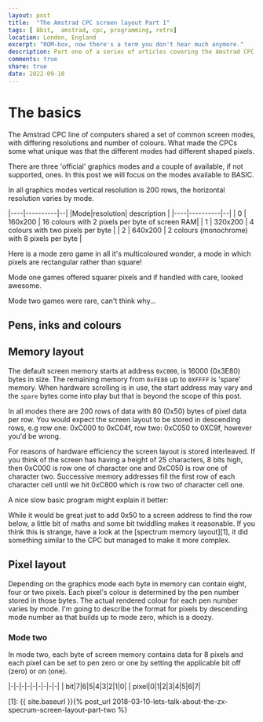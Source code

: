 ```yaml
---
layout: post
title:  "The Amstrad CPC screen layout Part I"
tags: [ 8bit,  amstrad, cpc, programming, retro]
location: London, England
excerpt: "ROM-box, now there's a term you don't hear much anymore."
description: Part one of a series of articles covering the Amstrad CPC screen layout.
comments: true
share: true
date: 2022-09-10
---
```


# The basics

The Amstrad CPC line of computers shared a set of common screen modes, with differing resolutions and number of colours. What made the CPCs some what unique was that the different modes had different shaped pixels.

There are three 'official' graphics modes and a couple of available, if not supported, ones. In this post we will focus on the modes available to BASIC.

In all graphics modes vertical resolution is 200 rows, the horizontal resolution varies by mode.

|----|----------|--|
|Mode|resolution| description |
|----|----------|--|
| 0 | 160x200   | 16 colours with 2 pixels per byte of screen RAM|
| 1 | 320x200   | 4 colours with two pixels per byte |
| 2 | 640x200   | 2 colours (monochrome) with 8 pixels per byte |

Here is a mode zero game in all it's multicoloured wonder, a mode in which pixels are rectangular rather than square!

<div class="dbImg   centeredImg" data-src="cpc/mode-0-game.png" alt="Screenshot of a colourful mode 0 game" ></div>

Mode one games offered squarer pixels and if handled with care, looked awesome.

<div class="dbImg   centeredImg" data-src="cpc/mode-1-game.png" alt="Screenshot of 4 colour mode 1 game" ></div>

Mode two games were rare, can't think why...

<div class="dbImg   centeredImg" data-src="cpc/mode-2-game.png" alt="Screenshot of 4 colour mode 1 game" ></div>

## Pens, inks and colours

## Memory layout

The default screen memory starts at address `0xC000`, is 16000 (0x3E80) bytes in size. The remaining memory from `0xFE80` up to `0XFFFF` is 'spare' memory. When hardware scrolling is in use, the start address may vary and the `spare` bytes come into play but that is beyond the scope of this post.

In all modes there are 200 rows of data with 80 (0x50)  bytes of pixel data per row. You would expect the screen layout to be stored in descending rows, e.g row one: 0xC000 to 0xC04f, row two: 0xC050 to 0XC9f, however you'd be wrong. 

For reasons of hardware efficiency the screen layout is stored interleaved.  If you think of the screen has having a height of 25 characters, 8 bits high, then 0xC000 is row one of character one and 0xC050 is row one of character two. Successive memory addresses fill the first row of each character cell until we hit 0xC800 which is row two of character cell one. 

A nice slow basic program might explain it better:

<div class="dbImg  zoom70 centeredImg" data-src="cpc/fill-screen-slow.gif" alt="Screenshot of 4 colour mode 1 game" ></div>

While it would be great just to add 0x50 to a screen address to find the row below, a little bit of maths and some bit twiddling makes it reasonable. If you think this is strange, have a look at the [spectrum memory layout][1], it did something similar to the CPC but managed to make it more complex.

## Pixel layout

Depending on the graphics mode each byte in memory can contain eight, four or two pixels. Each pixel's colour is determined by the pen number stored in those bytes. The actual rendered colour for each pen number varies by mode. I'm going to describe the format for pixels by descending mode number as that builds up to mode zero, which is a doozy.

### Mode two

In mode two, each byte of screen memory contains data for 8 pixels and each pixel can be set to pen zero or one by setting the applicable bit off (zero) or on (one). 

|-|-|-|-|-|-|-|-|-|
| bit|7|6|5|4|3|2|1|0|
| pixel|0|1|2|3|4|5|6|7|




[1]: {{ site.baseurl }}{% post_url 2018-03-10-lets-talk-about-the-zx-specrum-screen-layout-part-two %}

